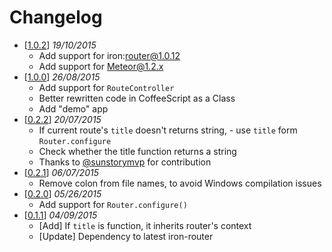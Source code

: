 Changelog
======

 - [[1.0.2](https://github.com/VeliovGroup/Meteor-iron-router-title/releases/tag/v1.0.2)] *19/10/2015*
   - Add support for iron:router@1.0.12
   - Add support for Meteor@1.2.x
 - [[1.0.0](https://github.com/VeliovGroup/Meteor-iron-router-title/releases/tag/v1.0.0)] *26/08/2015*
   - Add support for `RouteController`
   - Better rewritten code in CoffeeScript as a Class
   - Add "demo" app
 - [[0.2.2](https://github.com/VeliovGroup/Meteor-iron-router-title/releases/tag/v0.2.2)] *20/07/2015*
   - If current route's `title` doesn't returns string, - use `title` form `Router.configure`
   - Check whether the title function returns a string
   - Thanks to [@sunstorymvp](https://github.com/sunstorymvp) for contribution
 - [[0.2.1](https://github.com/VeliovGroup/Meteor-iron-router-title/releases/tag/v0.2.1)] *06/07/2015*
   - Remove colon from file names, to avoid Windows compilation issues
 - [[0.2.0](https://github.com/VeliovGroup/Meteor-iron-router-title/releases/tag/v0.2.0)] *05/26/2015*
   - Add support for `Router.configure()`
 - [[0.1.1](https://github.com/VeliovGroup/Meteor-iron-router-title/releases/tag/v0.1.1)] *04/09/2015*
   - [Add] If `title` is function, it inherits router's context
   - [Update] Dependency to latest iron-router